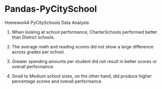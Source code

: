 # Pandas-PyCitySchool
Homework4
PyCitySchools Data Analysis

1. When looking at school performance, CharterSchools performed better than District schools.

2. The average math and reading scores did not show a large difference across grades per school.

3. Greater spending amounts per student did not result in better scores or overall performance.

4. Small to Medium school sizes, on the other hand, did produce higher percentage scores and overall performance.
